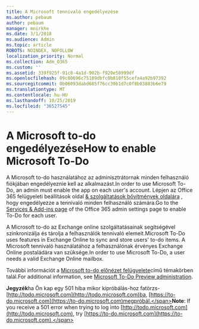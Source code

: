 ```yaml
---
title: A Microsoft tennivaló engedélyezése
ms.author: pebaum
author: pebaum
manager: mnirkhe
ms.date: 3/1/2018
ms.audience: Admin
ms.topic: article
ROBOTS: NOINDEX, NOFOLLOW
localization_priority: Normal
ms.collection: Adm_O365
ms.custom: ''
ms.assetid: 339f925f-91c8-4a1d-902b-f920e58999df
ms.openlocfilehash: 09c80696c75189dbfc0b810f55cefa4a92b97392
ms.sourcegitcommit: 0b06093dabd685f76cc39b1d7c0f8b03883b6e79
ms.translationtype: MT
ms.contentlocale: hu-HU
ms.lasthandoff: 10/25/2019
ms.locfileid: "36527545"
---
```

# <a name="how-to-enable-microsoft-to-do"></a><span data-ttu-id="c31fd-102">A Microsoft to-do engedélyezése</span><span class="sxs-lookup"><span data-stu-id="c31fd-102">How to enable Microsoft To-Do</span></span>

<span data-ttu-id="c31fd-103">A Microsoft to-do használatához az adminisztrátornak minden felhasználó fiókjában engedélyeznie kell az alkalmazást.</span><span class="sxs-lookup"><span data-stu-id="c31fd-103">In order to use Microsoft To-Do, an admin must enable the app on each user's account.</span></span> <span data-ttu-id="c31fd-104">Lépjen az Office 365 felügyeleti beállítások oldal [ &amp; szolgáltatások bővítmények oldalára](https://portal.office.com/adminportal/home#/Settings/ServicesAndAddIns) , hogy engedélyezze a tennivaló minden felhasználó számára.</span><span class="sxs-lookup"><span data-stu-id="c31fd-104">Go to the [Services &amp; Add-ins page](https://portal.office.com/adminportal/home#/Settings/ServicesAndAddIns) of the Office 365 admin settings page to enable To-Do for each user.</span></span> 
  
<span data-ttu-id="c31fd-105">A Microsoft to-do az Exchange online szolgáltatásainak segítségével szinkronizálja és tárolja a felhasználók tennivaló elemeit.</span><span class="sxs-lookup"><span data-stu-id="c31fd-105">Microsoft To-Do uses features in Exchange Online to sync and store users' to-do items.</span></span> <span data-ttu-id="c31fd-106">A Microsoft tennivaló használatához a felhasználónak érvényes Exchange Online postaládára van szüksége.</span><span class="sxs-lookup"><span data-stu-id="c31fd-106">In order to use Microsoft To-Do, a user needs a valid Exchange Online mailbox.</span></span>
  
<span data-ttu-id="c31fd-107">További információt a [Microsoft to-do előnézet felügyelete](https://support.office.com/article/490c1a8c-2333-4952-8125-841afadb9620.aspx)című témakörben talál.</span><span class="sxs-lookup"><span data-stu-id="c31fd-107">For additional information, see [Microsoft To-Do Preview administration](https://support.office.com/article/490c1a8c-2333-4952-8125-841afadb9620.aspx).</span></span>
  
 <span data-ttu-id="c31fd-108">**Jegyzék**ha Ön kap egy 501 hiba mikor kipróbálás-hoz fatörzs- [http://todo.microsoft.com](http://todo.microsoft.com)ba, [https://to-do.microsoft.com](https://to-do.microsoft.com)megpróbál.</span><span class="sxs-lookup"><span data-stu-id="c31fd-108">**Note**: If you receive a 501 error when trying to log into [http://todo.microsoft.com](http://todo.microsoft.com), try [https://to-do.microsoft.com](https://to-do.microsoft.com).</span></span>
  

